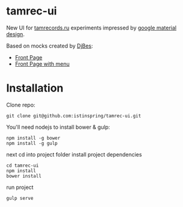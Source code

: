 # tamrec-ui

New UI for [tamrecords.ru](http://tamrecords.ru) experiments impressed by 
[google material design](http://www.google.com/design/spec/material-design/introduction.html).

Based on mocks created by [DjBes](https://soundcloud.com/djbes):

+ [Front Page](http://i.imgur.com/RnTMAyQ.jpg)
+ [Front Page with menu](http://i.imgur.com/NVVo7bM.jpg)

# Installation

Clone repo:

```
git clone git@github.com:istinspring/tamrec-ui.git
```

You'll need nodejs to install bower & gulp:

```
npm install -g bower
npm install -g gulp
```

next cd into project folder install project dependencies

```
cd tamrec-ui
npm install
bower install
```

run project

```
gulp serve
```
